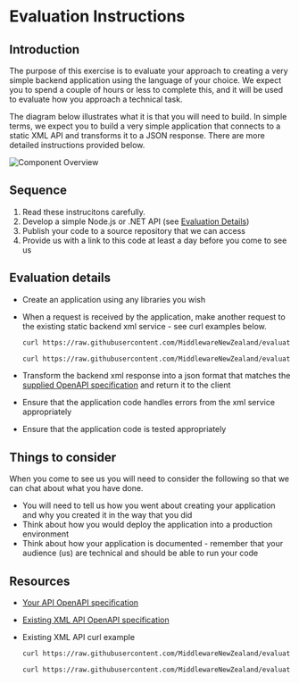 # Evaluation Instructions

## Introduction

The purpose of this exercise is to evaluate your approach to creating a very simple backend application using the language of your choice. We expect you to spend a couple of hours or less to complete this, and it will be used to evaluate how you approach a technical task.

The diagram below illustrates what it is that you will need to build. In simple terms, we expect you to build a very simple application that connects to a static XML API and transforms it to a JSON response. There are more detailed instructions provided below.

![Component Overview](http://www.plantuml.com/plantuml/proxy?cache=no&src=https://raw.githubusercontent.com/MiddlewareNewZealand/evaluation-instructions/main/images/components.puml)

## Sequence

1. Read these instrucitons carefully.
2. Develop a simple Node.js or .NET API (see [Evaluation Details](#-Evaluation-details))
3. Publish your code to a source repository that we can access
4. Provide us with a link to this code at least a day before you come to see us

## Evaluation details

- Create an application using any libraries you wish
- When a request is received by the application, make another request to the existing static backend xml service - see curl examples below.

  ```bash
  curl https://raw.githubusercontent.com/MiddlewareNewZealand/evaluation-instructions/main/xml-api/1.xml
  ```

  ```bash
  curl https://raw.githubusercontent.com/MiddlewareNewZealand/evaluation-instructions/main/xml-api/2.xml
  ```

- Transform the backend xml response into a json format that matches the [supplied OpenAPI specification](./openapi-companies.yaml) and return it to the client
- Ensure that the application code handles errors from the xml service appropriately
- Ensure that the application code is tested appropriately

## Things to consider

When you come to see us you will need to consider the following so that we can chat about what you have done.

- You will need to tell us how you went about creating your application and why you created it in the way that you did
- Think about how you would deploy the application into a production environment
- Think about how your application is documented - remember that your audience (us) are technical and should be able to run your code

## Resources

- [Your API OpenAPI specification](./openapi-companies.yaml)
- [Existing XML API OpenAPI specification](./xml-api/openapi-xml.yaml)
- Existing XML API curl example

  ```bash
  curl https://raw.githubusercontent.com/MiddlewareNewZealand/evaluation-instructions/main/xml-api/1.xml
  ```

  ```bash
  curl https://raw.githubusercontent.com/MiddlewareNewZealand/evaluation-instructions/main/xml-api/2.xml
  ```

